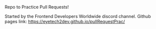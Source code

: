 Repo to Practice Pull Requests!

Started by the Frontend Developers Worldwide discord channel.
Github pages link:
https://eyetech2dev.github.io/pullRequestPrac/
